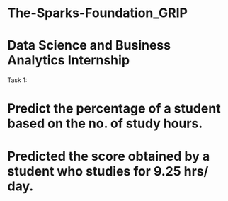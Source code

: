 # The-Sparks-Foundation_GRIP
# Data Science and Business Analytics Internship
Task 1:

# Predict the percentage of a student based on the no. of study hours.
# Predicted the score obtained by a student who studies for 9.25 hrs/ day.
